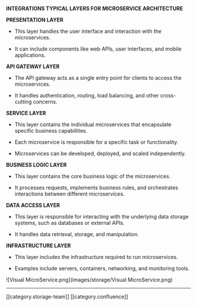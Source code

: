  **INTEGRATIONS TYPICAL LAYERS FOR MICROSERVICE ARCHITECTURE** 

 **PRESENTATION LAYER** 


* This layer handles the user interface and interaction with the microservices.  


* It can include components like web APIs, user interfaces, and mobile applications.



 **API GATEWAY LAYER** 


* The API gateway acts as a single entry point for clients to access the microservices.  


* It handles authentication, routing, load balancing, and other cross-cutting concerns.



 **SERVICE LAYER** 


* This layer contains the individual microservices that encapsulate specific business capabilities.  


* Each microservice is responsible for a specific task or functionality.  


* Microservices can be developed, deployed, and scaled independently.



 **BUSINESS LOGIC LAYER** 


* This layer contains the core business logic of the microservices.  


* It processes requests, implements business rules, and orchestrates interactions between different microservices.



 **DATA ACCESS LAYER** 


* This layer is responsible for interacting with the underlying data storage systems, such as databases or external APIs.  


* It handles data retrieval, storage, and manipulation.



 **INFRASTRUCTURE LAYER** 


* This layer includes the infrastructure required to run microservices.  


* Examples include servers, containers, networking, and monitoring tools.





![Visual MicroService.png](images/storage/Visual MicroService.png)





*****

[[category.storage-team]] 
[[category.confluence]] 
